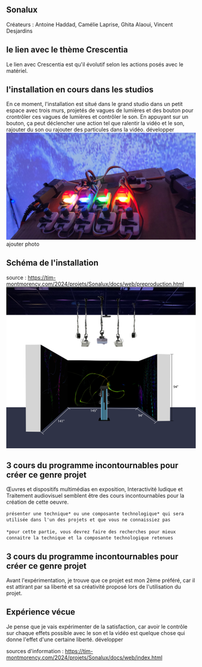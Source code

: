 ## **Sonalux**
Créateurs : Antoine Haddad, Camélie Laprise, Ghita Alaoui, Vincent Desjardins
## le lien avec le thème Crescentia
Le lien avec Crescentia est qu'il évolutif selon les actions posés avec le matériel.

## l'installation en cours dans les studios
En ce moment, l'installation est situé dans le grand studio dans un petit espace avec trois murs, projetés de vagues de lumières et des bouton pour crontrôler ces vagues de lumières et contrôler le son. En appuyant sur un bouton, ça peut déclencher une action tel que ralentir la vidéo et le son, rajouter du son ou rajouter des particules dans la vidéo. développer
![clavier](media/sonalux_clavier.jpg)  ajouter photo

## Schéma de l'installation
source : https://tim-montmorency.com/2024/projets/Sonalux/docs/web/preproduction.html
![schéma](media/schema_plantation.png)   


## 3 cours du programme incontournables pour créer ce genre projet
Œuvres et dispositifs multimédias en exposition, Interactivité ludique et Traitement audiovisuel semblent être des cours incontournables pour la création de cette oeuvre.

    présenter une technique* ou une composante technologique* qui sera utilisée dans l'un des projets et que vous ne connaissiez pas

    *pour cette partie, vous devrez faire des recherches pour mieux connaitre la technique et la composante technologique retenues

## 3 cours du programme incontournables pour créer ce genre projet
Avant l'expérimentation, je trouve que ce projet est mon 2ème préféré, car il est attirant par sa liberté et sa créativité proposé lors de l'utilisation du projet.

## Expérience vécue
Je pense que je vais expérimenter de la satisfaction, car avoir le contrôle sur chaque effets possible avec le son et la vidéo est quelque chose qui donne l'effet d'une certaine liberté. développer

sources d'information : https://tim-montmorency.com/2024/projets/Sonalux/docs/web/index.html
